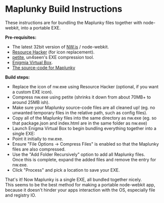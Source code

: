 # Maplunky Build Instructions

These instructions are for bundling the Maplunky files together with node-webkit, into a portable EXE.

**Pre-requisites:**

 - The latest 32bit version of [NW.js](http://nwjs.io/downloads/) / node-webkit. 
 - [Resource Hacker](http://www.angusj.com/resourcehacker/) (for icon replacement). 
 - [petite](http://www.un4seen.com/petite/), un4seen's EXE compression tool. 
 - [Enigmia Virtual Box](http://enigmaprotector.com/en/aboutvb.html).
 - [The source-code for Maplunky](https://github.com/ryanmcnz/maplunky/releases)

**Build steps:**

 - Replace the icon of nw.exe using Resource Hacker (optional, if you want a custom EXE icon).
 - Compress nw.exe using petite (shrinks it down from about 70MB+ to around 25MB ish).
 - Make sure your Maplunky source-code files are all cleaned up! (eg. no unwanted temporary files in the relative path, such as config files).
 - Copy all of the Maplunky files into the same directory as nw.exe (eg. so that package.json and index.html are in the same folder as nw.exe)
 - Launch Enigma Virtual Box to begin bundling everything together into a single EXE:
  - Point it initially to nw.exe.
  - Ensure "File Options -> Compress Files" is enabled so that the Maplunky files are also compressed.
  - Use the "Add Folder Recursively" option to add all Maplunky files.  
Once this is complete, expand the added files and remove the entry for nw.exe.
  - Click "Process" and pick a location to save your EXE.

That's it! Now Maplunky is a single EXE, all bundled together nicely.  
This seems to be the best method for making a portable node-webkit app, because it doesn't hinder your apps interaction with the OS, especially file and registry IO.
